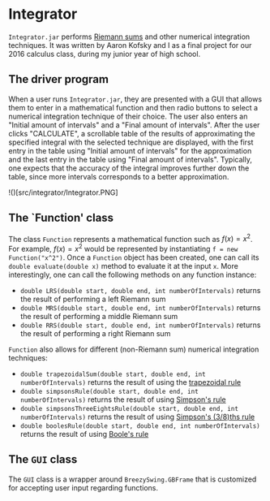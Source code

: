 # Integrator

`Integrator.jar` performs [Riemann sums](https://en.wikipedia.org/wiki/Riemann_sum) and other numerical integration techniques. It was written by Aaron Kofsky and I as a final project for our 2016 calculus class, during my junior year of high school.

## The driver program

When a user runs `Integrator.jar`, they are presented with a GUI that allows them to enter in a mathematical function and then radio buttons to select a numerical integration technique of their choice. The user also enters an "Initial amount of intervals" and a "Final amount of intervals". After the user clicks "CALCULATE", a scrollable table of the results of approximating the specified integral with the selected technique are displayed, with the first entry in the table using "Initial amount of intervals" for the approximation and the last entry in the table using "Final amount of intervals". Typically, one expects that the accuracy of the integral improves further down the table, since more intervals corresponds to a better approximation.

!()[src/integrator/Integrator.PNG]

## The `Function' class

The class `Function` represents a mathematical function such as $f(x) = x^2$. For example, $f(x) = x^2$ would be represented by instantiating `f = new Function("x^2")`. Once a `Function` object has been created, one can call its `double evaluate(double x)` method to evaluate it at the input `x`. More interestingly, one can call the following methods on any function instance:

- `double LRS(double start, double end, int numberOfIntervals)` returns the result of performing a left Riemann sum
- `double MRS(double start, double end, int numberOfIntervals)` returns the result of performing a middle Riemann sum
- `double RRS(double start, double end, int numberOfIntervals)` returns the result of performing a right Riemann sum

`Function` also allows for different (non-Riemann sum) numerical integration techniques:

- `double trapezoidalSum(double start, double end, int numberOfIntervals)` returns the result of using the [trapezoidal rule](https://en.wikipedia.org/wiki/Trapezoidal_rule)
- `double simpsonsRule(double start, double end, int numberOfIntervals)` returns the result of using [Simpson's rule](https://en.wikipedia.org/wiki/Simpson%27s_rule)
- `double simpsonsThreeEightsRule(double start, double end, int numberOfIntervals)` returns the result of using [Simpson's (3/8)ths rule](https://en.wikipedia.org/wiki/Simpson%27s_rule)
- `double boolesRule(double start, double end, int numberOfIntervals)` returns the result of using [Boole's rule](https://en.wikipedia.org/wiki/Boole%27s_rule)


## The `GUI` class

The `GUI` class is a wrapper around `BreezySwing.GBFrame` that is customized for accepting user input regarding functions.
